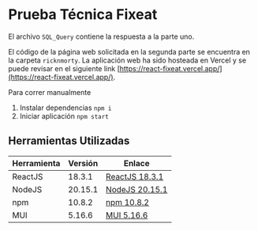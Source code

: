 # Prueba Técnica Fixeat

El archivo `SQL_Query` contiene la respuesta a la parte uno.

El código de la página web solicitada en la segunda parte se encuentra en la carpeta `ricknmorty`. La aplicación web ha sido hosteada en Vercel y se puede revisar en el siguiente link [https://react-fixeat.vercel.app/](https://react-fixeat.vercel.app/).

Para correr manualmente
1. Instalar dependencias
`npm i`
2. Iniciar aplicación
`npm start`

## Herramientas Utilizadas

| Herramienta | Versión     | Enlace                                |
|-------------|-------------|---------------------------------------|
| ReactJS     |   18.3.1        |           [ReactJS 18.3.1](https://legacy.reactjs.org/)                            |
| NodeJS      | 20.15.1     | [NodeJS 20.15.1](https://nodejs.org/) |
| npm         | 10.8.2      | [npm 10.8.2](https://www.npmjs.com/)  |
| MUI         | 5.16.6      | [MUI 5.16.6](https://mui.com/)        |
